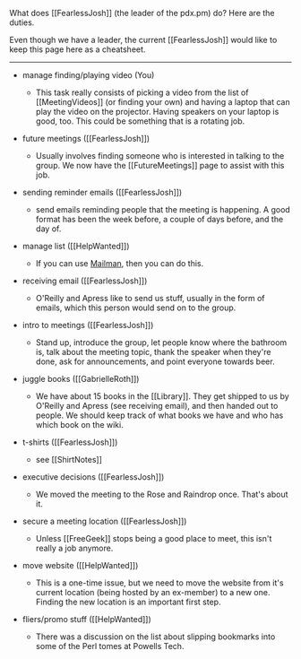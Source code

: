 What does [[FearlessJosh]] (the leader of the pdx.pm) do?  Here are the duties.

Even though we have a leader, the current [[FearlessJosh]] would like to keep this page here as a cheatsheet.

---

* manage finding/playing video (You)

  * This task really consists of picking a video from the list of [[MeetingVideos]] (or finding your own) and having a laptop that can play the video on the projector.  Having speakers on your laptop is good, too.  This could be something that is a rotating job.

* future meetings ([[FearlessJosh]])

  * Usually involves finding someone who is interested in talking to the group.  We now have the [[FutureMeetings]] page to assist with this job.

* sending reminder emails ([[FearlessJosh]])

  * send emails reminding people that the meeting is happening.  A good format has been the week before, a couple of days before, and the day of.

* manage list ([[HelpWanted]])

  * If you can use [Mailman](http://www.gnu.org/software/mailman/index.html), then you can do this.

* receiving email ([[FearlessJosh]])

  * O'Reilly and Apress like to send us stuff, usually in the form of emails, which this person would send on to the group.

* intro to meetings ([[FearlessJosh]])

  * Stand up, introduce the group, let people know where the bathroom is, talk about the meeting topic, thank the speaker when they're done, ask for announcements, and point everyone towards beer.

* juggle books ([[GabrielleRoth]])

  * We have about 15 books in the [[Library]].  They get shipped to us by O'Reilly and Apress (see receiving email), and then handed out to people.  We should keep track of what books we have and who has which book on the wiki.

* t-shirts ([[FearlessJosh]])

  * see [[ShirtNotes]]

* executive decisions ([[FearlessJosh]])

  * We moved the meeting to the Rose and Raindrop once.  That's about it.

* secure a meeting location ([[FearlessJosh]])

  * Unless [[FreeGeek]] stops being a good place to meet, this isn't really a job anymore.

* move website ([[HelpWanted]])

  * This is a one-time issue, but we need to move the website from it's current location (being hosted by an ex-member) to a new one.  Finding the new location is an important first step.

* fliers/promo stuff ([[HelpWanted]])

  * There was a discussion on the list about slipping bookmarks into some of the Perl tomes at Powells Tech.
